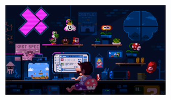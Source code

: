 <a href="https://chromedino.com">
  <picture>
    <source media="(prefers-color-scheme: dark)" srcset="./img/mario.gif" />
    <source media="(prefers-color-scheme: light)" srcset="./img/mario.gif" />
    <img alt="https://ravvi.vercel.app" src="./img/mario.gif" />
  </picture>
</a>
